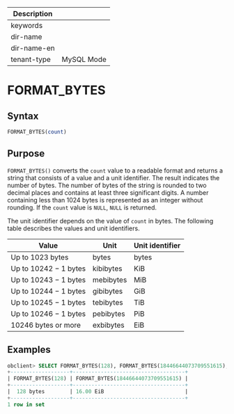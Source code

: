 | Description   |                 |
|---------------|-----------------|
| keywords      |                 |
| dir-name      |                 |
| dir-name-en   |                 |
| tenant-type   | MySQL Mode      |

# FORMAT_BYTES

## Syntax

```sql
FORMAT_BYTES(count)
```

## Purpose

`FORMAT_BYTES()` converts the `count` value to a readable format and returns a string that consists of a value and a unit identifier. The result indicates the number of bytes. The number of bytes of the string is rounded to two decimal places and contains at least three significant digits. A number containing less than 1024 bytes is represented as an integer without rounding. If the `count` value is `NULL`, `NULL` is returned.

The unit identifier depends on the value of `count` in bytes. The following table describes the values and unit identifiers.

| **Value** | **Unit** | **Unit identifier** |
| --- | --- | --- |
| Up to 1023 bytes | bytes | bytes |
| Up to 10242 − 1 bytes | kibibytes | KiB |
| Up to 10243 − 1 bytes | mebibytes | MiB |
| Up to 10244 − 1 bytes | gibibytes | GiB |
| Up to 10245 − 1 bytes | tebibytes | TiB |
| Up to 10246 − 1 bytes | pebibytes | PiB |
| 10246 bytes or more | exbibytes | EiB |

## Examples

```sql
obclient> SELECT FORMAT_BYTES(128), FORMAT_BYTES(18446644073709551615);
+-------------------+------------------------------------+
| FORMAT_BYTES(128) | FORMAT_BYTES(18446644073709551615) |
+-------------------+------------------------------------+
|  128 bytes        | 16.00 EiB                          |
+-------------------+------------------------------------+
1 row in set
```
